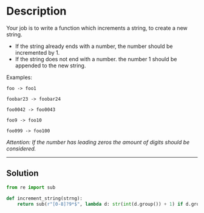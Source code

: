 # Description

Your job is to write a function which increments a string, to create a new string.

- If the string already ends with a number, the number should be incremented by 1.
- If the string does not end with a number. the number 1 should be appended to the new string.

Examples:

`foo -> foo1`

`foobar23 -> foobar24`

`foo0042 -> foo0043`

`foo9 -> foo10`

`foo099 -> foo100`

_Attention: If the number has leading zeros the amount of digits should be considered._

---

## Solution

```py
from re import sub

def increment_string(strng):
    return sub(r"[0-8]?9*$", lambda d: str(int(d.group()) + 1) if d.group() else '1', strng)
```
